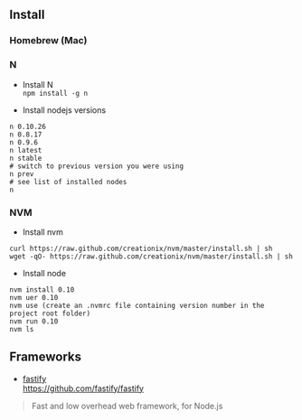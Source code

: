 
## Install
### Homebrew (Mac)


### N
- Install N  
`npm install -g n`

- Install nodejs versions
```
n 0.10.26
n 0.8.17
n 0.9.6
n latest
n stable
# switch to previous version you were using
n prev
# see list of installed nodes
n
```


### NVM
- Install nvm
```
curl https://raw.github.com/creationix/nvm/master/install.sh | sh  
wget -qO- https://raw.github.com/creationix/nvm/master/install.sh | sh
```

- Install node
```
nvm install 0.10
nvm uer 0.10
nvm use (create an .nvmrc file containing version number in the project root folder)
nvm run 0.10
nvm ls
```


## Frameworks
- [fastify](http://www.fastify.io)  
https://github.com/fastify/fastify  
> Fast and low overhead web framework, for Node.js
